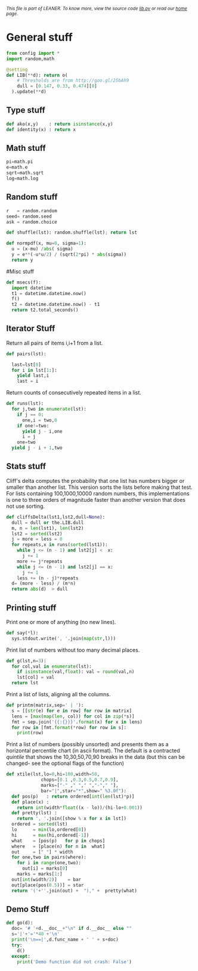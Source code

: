 
<small>_This file is part of LEANER. To know more, view the source code [lib.py](../src/lib.py) or read our [home](https://github.com/ai-se/leaner) page._</small>



# General stuff

````python
from config import *
import random,math

@setting
def LIB(**d): return o(
    # Thresholds are from http://goo.gl/25bAh9
    dull = [0.147, 0.33, 0.474][0]
  ).update(**d)

````

## Type stuff

````python
def ako(x,y)    : return isinstance(x,y)
def identity(x) : return x
````

## Math stuff

````python
pi=math.pi
e=math.e
sqrt=math.sqrt
log=math.log
````

## Random stuff

````python
r   = random.random
seed= random.seed
ask = random.choice

def shuffle(lst): random.shuffle(lst); return lst

def normpdf(x, mu=0, sigma=1):
  u = (x-mu) /abs( sigma)
  y = e**(-u*u/2) / (sqrt(2*pi) * abs(sigma))
  return y
````

#Misc stuff

````python
def msecs(f):
  import datetime
  t1 = datetime.datetime.now()
  f()
  t2 = datetime.datetime.now() - t1
  return t2.total_seconds()
````

## Iterator Stuff

Return all pairs of items i,i+1 from a list.
````python
def pairs(lst):

  last=lst[0]
  for i in lst[1:]:
    yield last,i
    last = i
````

Return counts of consecutively repeated items in a list.

````python
def runs(lst):
  for j,two in enumerate(lst):
    if j == 0:
      one,i = two,0
    if one!=two:
      yield j - i,one
      i = j
    one=two
  yield j - i + 1,two
````

## Stats stuff

Cliff's delta computes the probability that one list
has numbers bigger or smaller than another
list. This version sorts the lists before making
that test. For lists containing 100,1000,10000
random numbers, this implementations
is  one to three orders
of magnitude faster
than another version that does not
use sorting.

````python
def cliffsDelta(lst1,lst2,dull=None):
  dull = dull or the.LIB.dull
  m, n = len(lst1), len(lst2)
  lst2 = sorted(lst2)
  j = more = less = 0
  for repeats,x in runs(sorted(lst1)):
    while j <= (n - 1) and lst2[j] <  x: 
      j += 1
    more += j*repeats
    while j <= (n - 1) and lst2[j] == x: 
      j += 1
    less += (n - j)*repeats
  d= (more - less) / (m*n)
  return abs(d)  > dull
````

## Printing stuff

Print one or more of anything (no new lines).

````python
def say(*l):
  sys.stdout.write(', '.join(map(str,l))) 
````

Print list of numbers without too many decimal places.

````python
def g(lst,n=3):
  for col,val in enumerate(lst):
    if isinstance(val,float): val = round(val,n)
    lst[col] = val
  return lst
````

Print a list of lists, aligning all the columns.

````python
def printm(matrix,sep=' | '):
  s = [[str(e) for e in row] for row in matrix]
  lens = [max(map(len, col)) for col in zip(*s)]
  fmt = sep.join('{{:{}}}'.format(x) for x in lens)
  for row in [fmt.format(*row) for row in s]:
    print(row)
````

Print a list of numbers (possibly
unsorted) 
 and presents them as a horizontal
 percentile chart (in ascii format). The default is a 
  contracted _quintile_ that shows the 
  10,30,50,70,90 breaks in the data (but this can be 
  changed- see the optional flags of the function)

````python
def xtile(lst,lo=0,hi=100,width=50,
             chops=[0.1 ,0.3,0.5,0.7,0.9],
             marks=["-" ," "," ","-"," "],
             bar="|",star="*",show=" %3.0f"):
  def pos(p)   : return ordered[int(len(lst)*p)]
  def place(x) : 
    return int(width*float((x - lo))/(hi-lo+0.001))
  def pretty(lst) : 
    return ', '.join([show % x for x in lst])
  ordered = sorted(lst)
  lo      = min(lo,ordered[0])
  hi      = max(hi,ordered[-1])
  what    = [pos(p)   for p in chops]
  where   = [place(n) for n in  what]
  out     = [" "] * width
  for one,two in pairs(where):
    for i in range(one,two): 
      out[i] = marks[0]
    marks = marks[1:]
  out[int(width/2)]    = bar
  out[place(pos(0.5))] = star 
  return '('+''.join(out) +  ")," +  pretty(what)
````

## Demo Stuff

````python
def go(d):
  doc= '# '+d.__doc__+"\n" if d.__doc__ else ""
  s='|'+'='*40 +'\n'
  print('\n==|',d.func_name + ' ' + s+doc)
  try:
    d()
  except:
    print('Demo function did not crash: False')
````
